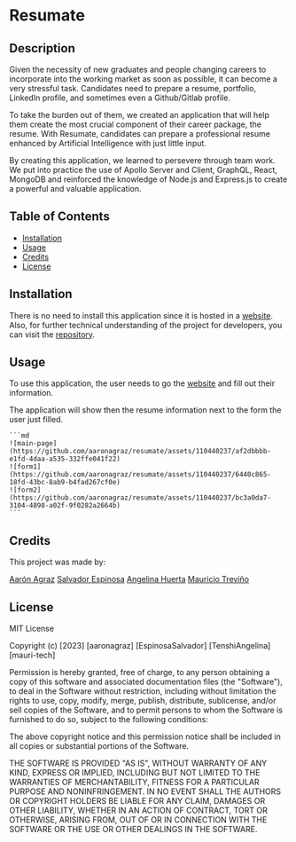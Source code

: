 # Resumate

## Description

Given the necessity of new graduates and people changing careers to incorporate into the working market as soon as possible, it can become a very stressful task. Candidates need to prepare a resume, portfolio, LinkedIn profile, and sometimes even a Github/Gitlab profile.

To take the burden out of them, we created an application that will help them create the most crucial component of their career package, the resume. With Resumate, candidates can prepare a professional resume enhanced by Artificial Intelligence with just little input.

By creating this application, we learned to persevere through team work. We put into practice the use of Apollo Server and Client, GraphQL, React, MongoDB and reinforced the knowledge of Node.js and Express.js to create a powerful and valuable application.

## Table of Contents

- [Installation](#installation)
- [Usage](#usage)
- [Credits](#credits)
- [License](#license)

## Installation

There is no need to install this application since it is hosted in a [website](). Also, for further technical understanding of the project for developers, you can visit the [repository](https://github.com/aaronagraz/resumate).

## Usage

To use this application, the user needs to go the [website]() and fill out their information.

The application will show then the resume information next to the form the user just filled.


    ```md
    ![main-page](https://github.com/aaronagraz/resumate/assets/110440237/af2dbbbb-e1fd-4daa-a535-332ffe041f22)
    ![form1](https://github.com/aaronagraz/resumate/assets/110440237/6440c865-18fd-43bc-8ab9-b4fad267cf0e)
    ![form2](https://github.com/aaronagraz/resumate/assets/110440237/bc3a0da7-3104-4898-a02f-9f0282a2664b)
    ```

## Credits

This project was made by:

[Aarón Agraz](https://github.com/aaronagraz)
[Salvador Espinosa](https://github.com/EspinosaSalvador)
[Angelina Huerta](https://github.com/TenshiAngelina)
[Mauricio Treviño](https://github.com/mauri-tech)

## License

MIT License

Copyright (c) [2023] [aaronagraz] [EspinosaSalvador] [TenshiAngelina] [mauri-tech]

Permission is hereby granted, free of charge, to any person obtaining a copy
of this software and associated documentation files (the "Software"), to deal
in the Software without restriction, including without limitation the rights
to use, copy, modify, merge, publish, distribute, sublicense, and/or sell
copies of the Software, and to permit persons to whom the Software is
furnished to do so, subject to the following conditions:

The above copyright notice and this permission notice shall be included in all
copies or substantial portions of the Software.

THE SOFTWARE IS PROVIDED "AS IS", WITHOUT WARRANTY OF ANY KIND, EXPRESS OR
IMPLIED, INCLUDING BUT NOT LIMITED TO THE WARRANTIES OF MERCHANTABILITY,
FITNESS FOR A PARTICULAR PURPOSE AND NONINFRINGEMENT. IN NO EVENT SHALL THE
AUTHORS OR COPYRIGHT HOLDERS BE LIABLE FOR ANY CLAIM, DAMAGES OR OTHER
LIABILITY, WHETHER IN AN ACTION OF CONTRACT, TORT OR OTHERWISE, ARISING FROM,
OUT OF OR IN CONNECTION WITH THE SOFTWARE OR THE USE OR OTHER DEALINGS IN THE
SOFTWARE.
